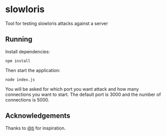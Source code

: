 # slowloris
Tool for testing slowloris attacks against a server

## Running
Install dependencies:
```
npm install
```
Then start the application:
```
node index.js
```
You will be asked for which port you want attack and how many connections you want to start. The default port is 3000 and the number of connections is 5000.

## Acknowledgements
Thanks to [@tj](https://github.com/tj/slowloris) for inspiration.

